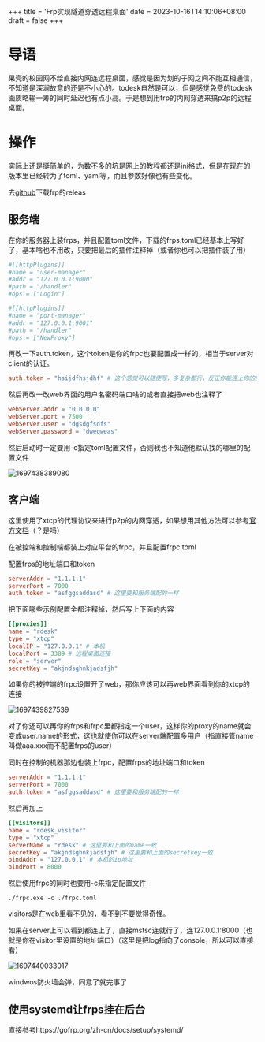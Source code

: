 +++
title = 'Frp实现隧道穿透远程桌面'
date = 2023-10-16T14:10:06+08:00
draft = false
+++

# 导语

果壳的校园网不给直接内网连远程桌面，感觉是因为划的子网之间不能互相通信，不知道是深澜故意的还是不小心的。todesk自然是可以，但是感觉免费的todesk画质略输一筹的同时延迟也有点小高。于是想到用frp的内网穿透来搞p2p的远程桌面。


# 操作

实际上还是挺简单的，为数不多的坑是网上的教程都还是ini格式，但是在现在的版本里已经转为了toml、yaml等，而且参数好像也有些变化。

去[github](https://github.com/fatedier/frp/releases/)下载frp的releas

## 服务端

在你的服务器上装frps，并且配置toml文件，下载的frps.toml已经基本上写好了，基本啥也不用改，只要把最后的插件注释掉（或者你也可以把插件装了用）

```toml
#[[httpPlugins]]
#name = "user-manager"
#addr = "127.0.0.1:9000"
#path = "/handler"
#ops = ["Login"]

#[[httpPlugins]]
#name = "port-manager"
#addr = "127.0.0.1:9001"
#path = "/handler"
#ops = ["NewProxy"]
```

再改一下auth.token，这个token是你的frpc也要配置成一样的，相当于server对client的认证。

```toml
auth.token = "hsijdfhsjdhf" # 这个感觉可以随便写，多复杂都行，反正你能连上你的服务器就能查
```

然后再改一改web界面的用户名密码端口啥的或者直接把web也注释了

```toml
webServer.addr = "0.0.0.0"
webServer.port = 7500
webServer.user = "dgsdgfsdfs"
webServer.password = "dweqweas"
```

然后启动时一定要用-c指定toml配置文件，否则我也不知道他默认找的哪里的配置文件

![1697438389080](static/1697438389080.png)

## 客户端

这里使用了xtcp的代理协议来进行p2p的内网穿透，如果想用其他方法可以参考[官方文档](https://gofrp.org/zh-cn/docs/reference/proxy/)（？是吗）

在被控端和控制端都装上对应平台的frpc，并且配置frpc.toml

配置frps的地址端口和token

```toml
serverAddr = "1.1.1.1"
serverPort = 7000
auth.token = "asfggsaddasd" # 这里要和服务端配的一样
```

把下面哪些示例配置全都注释掉，然后写上下面的内容

```toml
[[proxies]]
name = "rdesk"
type = "xtcp"
localIP = "127.0.0.1" # 本机
localPort = 3389 # 远程桌面连接
role = "server"
secretKey = "akjndsghnkjadsfjh"
```

如果你的被控端的frpc设置开了web，那你应该可以再web界面看到你的xtcp的连接

![1697439827539](static/1697439827539.png)

对了你还可以再你的frps和frpc里都指定一个user，这样你的proxy的name就会变成user.name的形式，这也就使你可以在server端配置多用户（指直接管name叫做aaa.xxx而不配置frps的user）

同时在控制的机器那边也装上frpc，配置frps的地址端口和token

```toml
serverAddr = "1.1.1.1"
serverPort = 7000
auth.token = "asfggsaddasd" # 这里要和服务端配的一样
```

然后再加上

```toml
[[visitors]]
name = "rdesk_visitor"
type = "xtcp"
serverName = "rdesk" # 这里要和上面的name一致
secretKey = "akjndsghnkjadsfjh" # 这里要和上面的secretkey一致
bindAddr = "127.0.0.1" # 本机的ip地址
bindPort = 8000
```

然后使用frpc的同时也要用-c来指定配置文件

`./frpc.exe -c ./frpc.toml`

visitors是在web里看不见的，看不到不要觉得奇怪。

如果在server上可以看到都连上了，直接mstsc连就行了，连127.0.0.1:8000（也就是你在visitor里设置的地址端口）（这里是把log指向了console，所以可以直接看）

![1697440033017](static/1697440033017.png)

windwos防火墙会弹，同意了就完事了

## 使用systemd让frps挂在后台

直接参考https://gofrp.org/zh-cn/docs/setup/systemd/
